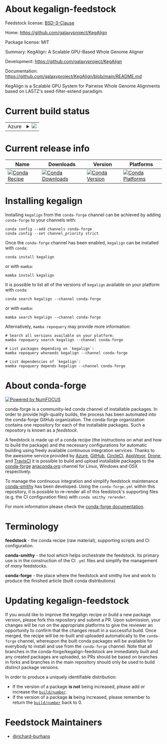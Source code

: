 About kegalign-feedstock
========================

Feedstock license: [BSD-3-Clause](https://github.com/conda-forge/kegalign-feedstock/blob/main/LICENSE.txt)

Home: https://github.com/galaxyproject/KegAlign

Package license: MIT

Summary: KegAlign: A Scalable GPU-Based Whole Genome Aligner

Development: https://github.com/galaxyproject/KegAlign

Documentation: https://github.com/galaxyproject/KegAlign/blob/main/README.md

KegAlign is a Scalable GPU System for Pairwise Whole Genome
Alignments based on LASTZ's seed-filter-extend paradigm.


Current build status
====================


<table>
    
  <tr>
    <td>Azure</td>
    <td>
      <details>
        <summary>
          <a href="https://dev.azure.com/conda-forge/feedstock-builds/_build/latest?definitionId=23230&branchName=main">
            <img src="https://dev.azure.com/conda-forge/feedstock-builds/_apis/build/status/kegalign-feedstock?branchName=main">
          </a>
        </summary>
        <table>
          <thead><tr><th>Variant</th><th>Status</th></tr></thead>
          <tbody><tr>
              <td>linux_64_c_compiler_version11cuda_compilernvcccuda_compiler_version11.8cxx_compiler_version11</td>
              <td>
                <a href="https://dev.azure.com/conda-forge/feedstock-builds/_build/latest?definitionId=23230&branchName=main">
                  <img src="https://dev.azure.com/conda-forge/feedstock-builds/_apis/build/status/kegalign-feedstock?branchName=main&jobName=linux&configuration=linux%20linux_64_c_compiler_version11cuda_compilernvcccuda_compiler_version11.8cxx_compiler_version11" alt="variant">
                </a>
              </td>
            </tr>
          </tbody>
        </table>
      </details>
    </td>
  </tr>
</table>

Current release info
====================

| Name | Downloads | Version | Platforms |
| --- | --- | --- | --- |
| [![Conda Recipe](https://img.shields.io/badge/recipe-kegalign-green.svg)](https://anaconda.org/conda-forge/kegalign) | [![Conda Downloads](https://img.shields.io/conda/dn/conda-forge/kegalign.svg)](https://anaconda.org/conda-forge/kegalign) | [![Conda Version](https://img.shields.io/conda/vn/conda-forge/kegalign.svg)](https://anaconda.org/conda-forge/kegalign) | [![Conda Platforms](https://img.shields.io/conda/pn/conda-forge/kegalign.svg)](https://anaconda.org/conda-forge/kegalign) |

Installing kegalign
===================

Installing `kegalign` from the `conda-forge` channel can be achieved by adding `conda-forge` to your channels with:

```
conda config --add channels conda-forge
conda config --set channel_priority strict
```

Once the `conda-forge` channel has been enabled, `kegalign` can be installed with `conda`:

```
conda install kegalign
```

or with `mamba`:

```
mamba install kegalign
```

It is possible to list all of the versions of `kegalign` available on your platform with `conda`:

```
conda search kegalign --channel conda-forge
```

or with `mamba`:

```
mamba search kegalign --channel conda-forge
```

Alternatively, `mamba repoquery` may provide more information:

```
# Search all versions available on your platform:
mamba repoquery search kegalign --channel conda-forge

# List packages depending on `kegalign`:
mamba repoquery whoneeds kegalign --channel conda-forge

# List dependencies of `kegalign`:
mamba repoquery depends kegalign --channel conda-forge
```


About conda-forge
=================

[![Powered by
NumFOCUS](https://img.shields.io/badge/powered%20by-NumFOCUS-orange.svg?style=flat&colorA=E1523D&colorB=007D8A)](https://numfocus.org)

conda-forge is a community-led conda channel of installable packages.
In order to provide high-quality builds, the process has been automated into the
conda-forge GitHub organization. The conda-forge organization contains one repository
for each of the installable packages. Such a repository is known as a *feedstock*.

A feedstock is made up of a conda recipe (the instructions on what and how to build
the package) and the necessary configurations for automatic building using freely
available continuous integration services. Thanks to the awesome service provided by
[Azure](https://azure.microsoft.com/en-us/services/devops/), [GitHub](https://github.com/),
[CircleCI](https://circleci.com/), [AppVeyor](https://www.appveyor.com/),
[Drone](https://cloud.drone.io/welcome), and [TravisCI](https://travis-ci.com/)
it is possible to build and upload installable packages to the
[conda-forge](https://anaconda.org/conda-forge) [anaconda.org](https://anaconda.org/)
channel for Linux, Windows and OSX respectively.

To manage the continuous integration and simplify feedstock maintenance
[conda-smithy](https://github.com/conda-forge/conda-smithy) has been developed.
Using the ``conda-forge.yml`` within this repository, it is possible to re-render all of
this feedstock's supporting files (e.g. the CI configuration files) with ``conda smithy rerender``.

For more information please check the [conda-forge documentation](https://conda-forge.org/docs/).

Terminology
===========

**feedstock** - the conda recipe (raw material), supporting scripts and CI configuration.

**conda-smithy** - the tool which helps orchestrate the feedstock.
                   Its primary use is in the construction of the CI ``.yml`` files
                   and simplify the management of *many* feedstocks.

**conda-forge** - the place where the feedstock and smithy live and work to
                  produce the finished article (built conda distributions)


Updating kegalign-feedstock
===========================

If you would like to improve the kegalign recipe or build a new
package version, please fork this repository and submit a PR. Upon submission,
your changes will be run on the appropriate platforms to give the reviewer an
opportunity to confirm that the changes result in a successful build. Once
merged, the recipe will be re-built and uploaded automatically to the
`conda-forge` channel, whereupon the built conda packages will be available for
everybody to install and use from the `conda-forge` channel.
Note that all branches in the conda-forge/kegalign-feedstock are
immediately built and any created packages are uploaded, so PRs should be based
on branches in forks and branches in the main repository should only be used to
build distinct package versions.

In order to produce a uniquely identifiable distribution:
 * If the version of a package **is not** being increased, please add or increase
   the [``build/number``](https://docs.conda.io/projects/conda-build/en/latest/resources/define-metadata.html#build-number-and-string).
 * If the version of a package **is** being increased, please remember to return
   the [``build/number``](https://docs.conda.io/projects/conda-build/en/latest/resources/define-metadata.html#build-number-and-string)
   back to 0.

Feedstock Maintainers
=====================

* [@richard-burhans](https://github.com/richard-burhans/)

